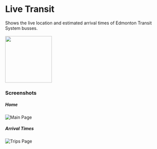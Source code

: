 # Live Transit
Shows the live location and estimated arrival times of Edmonton Transit System busses. <br> <br>
<a href="https://transit.maharsh.net"><img src="https://cdn.rawgit.com/maharshmellow/550f99fcf7934352e83bb29d85176a04/raw/97e9b2d71bb78961605685ab372c134150c6bd40/demo.svg" width="150px;"/></a>

### Screenshots

##### Home
![Main Page](https://user-images.githubusercontent.com/4590693/28977239-711f8ade-78fe-11e7-90f3-a78e2fb67618.png)

##### Arrival Times
![Trips Page](https://user-images.githubusercontent.com/4590693/28977240-7120ea8c-78fe-11e7-91f0-018f64b4f4f1.png)
